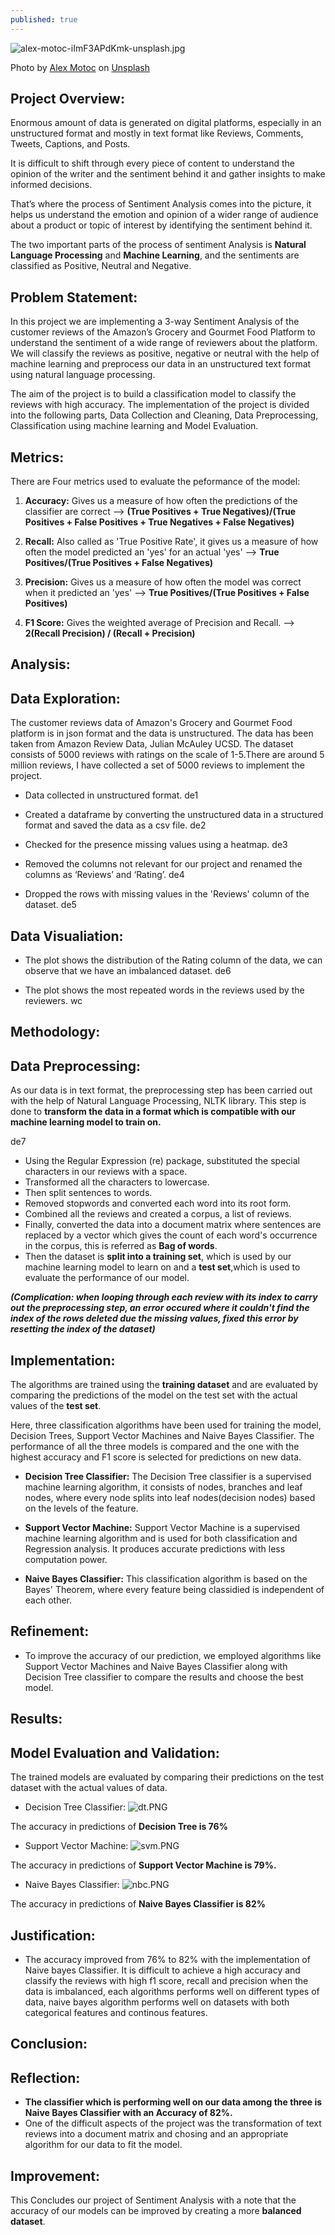 ```yaml
---
published: true
---
```

![alex-motoc-iImF3APdKmk-unsplash.jpg]({{site.baseurl}}/images/alex-motoc-iImF3APdKmk-unsplash.jpg)

<span>Photo by <a href="https://unsplash.com/@alexmotoc?utm_source=unsplash&amp;utm_medium=referral&amp;utm_content=creditCopyText">Alex Motoc</a> on <a href="https://unsplash.com/t/experimental?utm_source=unsplash&amp;utm_medium=referral&amp;utm_content=creditCopyText">Unsplash</a></span>

## Project Overview:

Enormous amount of data is generated on digital platforms, especially in an unstructured format and mostly in text format like Reviews, Comments, Tweets, Captions, and Posts. 

It is difficult to shift through every piece of content to understand the opinion of the writer and the sentiment behind it and gather insights to make informed decisions. 

That’s where the process of Sentiment Analysis comes into the picture, it helps us understand the emotion and opinion of a wider range of audience about a product or topic of interest by identifying the sentiment behind it. 

The two important parts of the process of sentiment Analysis is **Natural Language Processing** and **Machine Learning**, and the sentiments are classified as Positive, Neutral and Negative.

## Problem Statement:

In this project we are implementing a 3-way Sentiment Analysis of the customer reviews of the Amazon’s Grocery and Gourmet Food Platform to understand the sentiment of a wide range of reviewers about the platform. We will classify the reviews as positive, negative or neutral with the help of machine learning and preprocess our data in an unstructured text format using natural language processing.

The aim of the project is to build a classification model to classify the reviews with high accuracy. The implementation of the project is divided into the following parts, Data Collection and Cleaning, Data Preprocessing, Classification using machine learning and Model Evaluation.  

## Metrics:

There are Four metrics used to evaluate the peformance of the model:

1. **Accuracy:** Gives us a measure of how often the predictions of the classifier are correct
   --> **(True Positives + True Negatives)/(True Positives + False Positives + True Negatives + False Negatives)**

2. **Recall:** Also called as 'True Positive Rate', it gives us a measure of how often the model predicted an 'yes' for  an actual 'yes'
   --> **True Positives/(True Positives + False Negatives)**

3. **Precision:** Gives us a measure of how often the model was correct when it predicted an 'yes'
   --> **True Positives/(True Positives + False Positives)**
   
4. **F1 Score:** Gives the weighted average of Precision and Recall.
   --> **2(Recall  Precision) / (Recall + Precision)**

## Analysis:

## Data Exploration:

The customer reviews data of Amazon's Grocery and Gourmet Food platform is in json format and the data is unstructured. The data has been taken from Amazon Review Data, Julian McAuley UCSD. The dataset consists of 5000 reviews with ratings on the scale of 1-5.There are around 5 million reviews, I have collected a set of 5000 reviews to implement the project. 

* Data collected in unstructured format.
de1

* Created a dataframe by converting the unstructured data in a structured format and saved the data as a csv file.
de2

* Checked for the presence missing values using a heatmap.
de3

* Removed the columns not relevant for our project and renamed the columns as ‘Reviews’ and ‘Rating’.
de4

* Dropped the rows with missing values in the 'Reviews' column of the dataset.
de5

## Data Visualiation:

* The plot shows the distribution of the Rating column of the data, we can observe that we have an imbalanced dataset.
de6

* The plot shows the most repeated words in the reviews used by the reviewers.
wc

## Methodology:

## Data Preprocessing:

As our data is in text format, the preprocessing step has been carried out with the help of Natural Language Processing, NLTK library. This step is done to **transform the data in a format which is compatible with our machine learning model to train on.**

de7

* Using the Regular Expression (re) package, substituted the special characters in our reviews with a space.
* Transformed all the characters to lowercase.
* Then split sentences to words.
* Removed stopwords and converted each word into its root form.
* Combined all the reviews and created a corpus, a list of reviews.
* Finally, converted the data into a document matrix where sentences are replaced by a vector which gives the count of each word's occurrence in the corpus, this is referred as **Bag of words**.
* Then the dataset is **split into a training set**, which is used by our machine learning model to learn on and a **test set**,which is used to evaluate the performance of our model.

**_(Complication: when looping through each review with its index to carry out the preprocessing step, an error occured where it couldn't find the index of the rows deleted due the missing values, fixed this error by resetting the index of the dataset)_**

## Implementation:

The algorithms are trained using the **training dataset** and are evaluated by comparing the predictions of the model on the test set with the actual values of the **test set**.

Here, three classification algorithms have been used for training the model, Decision Trees, Support Vector Machines and Naive Bayes Classifier. The performance of all the three models is compared and the one with the highest accuracy and F1 score is selected for predictions on new data.


* **Decision Tree Classifier:** 
The Decision Tree classifier is a supervised machine learning algorithm, it consists of nodes, branches and leaf nodes, where every node splits into leaf nodes(decision nodes) based on the levels of the feature. 


* **Support Vector Machine:**
Support Vector Machine is a supervised machine learning algorithm and is used for both classification and Regression analysis. It produces accurate predictions with less computation power.



* **Naive Bayes Classifier:**
This classification algorithm is based on the Bayes' Theorem, where every feature being classidied is independent of each other.


## Refinement:

* To improve the accuracy of our prediction, we employed algorithms like Support Vector Machines and Naive Bayes Classifier along with Decision Tree classifier to compare the results and choose the best model.

## Results:

## Model Evaluation and Validation:
The trained models are evaluated by comparing their predictions on the test dataset with the actual values of data.

* Decision Tree Classifier:
![dt.PNG]({{site.baseurl}}/images/dt.PNG)


The accuracy in predictions of **Decision Tree is 76%**

* Support Vector Machine:
![svm.PNG]({{site.baseurl}}/images/svm.PNG)


The accuracy in predictions of **Support Vector Machine is 79%.**

* Naive Bayes Classifier:
![nbc.PNG]({{site.baseurl}}/images/nbc.PNG)


The accuracy in predictions of **Naive Bayes Classifier is 82%**

## Justification:


* The accuracy improved from 76% to 82% with the implementation of Naive bayes Classifier. It is difficult to achieve a high accuracy and classify the reviews with high f1 score, recall and precision when the data is imbalanced, each algorithms performs well on different types of data, naive bayes algorithm performs well on datasets with both categorical features and continous features.


## Conclusion:

## Reflection:
* **The classifier which is performing well on our data among the three is Naive Bayes Classifier with an Accuracy of 82%.** 
* One of the difficult aspects of the project was the transformation of text reviews into a document matrix and chosing and an appropriate algorithm for our data to fit the model.

## Improvement:

This Concludes our project of Sentiment Analysis with a note that the accuracy of our models can be improved by creating a more **balanced dataset**.
